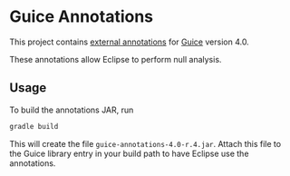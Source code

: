 # Guice Annotations

This project contains [external annotations](https://wiki.eclipse.org/JDT_Core/Null_Analysis/External_Annotations) for
[Guice](https://github.com/google/guice) version 4.0.

These annotations allow Eclipse to perform null analysis.

## Usage

To build the annotations JAR, run

```bash
gradle build
```

This will create the file `guice-annotations-4.0-r.4.jar`. Attach this file to the
Guice library entry in your build path to have Eclipse use the annotations.